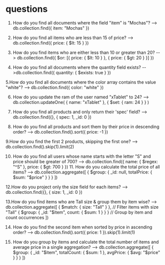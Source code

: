 # questions
1. How do you find all documents where the field "item" is "Mochas"?
--> db.collection.find({ item: "Mochas" })

2. How do you find all items who are less than 15 of price?
--> db.collection.find({ price: { $lt: 15 } })

3. How do you find items who are either less than 10 or greater than 20?
--> db.collection.find({ $or: [{ price: { $lt: 10 } }, { price: { $gt: 20 } }] })

4. How do you find all documents where the quantity field exists?
-->db.collection.find({ quantity: { $exists: true } })

5.How do you find all documents where the color array contains the value "white"?
--> db.collection.find({ color: "white" })

6. How do you update the ram of the user named "xTablet" to 24?
--> db.collection.updateOne(
    { name: "xTablet" },
    { $set: { ram: 24 } }
)

7. How do you find all products and only return their 'spec' field?
--> db.collection.find({}, { spec: 1, _id: 0 })

8. How do you find all products and sort them by their price in descending order?
--> db.collection.find().sort({ price: -1 })

9.How do you find the first 2 products, skipping the first one?
--> db.collection.find().skip(1).limit(2)

10. How do you find all users whose name starts with the letter "S" and price should be greater of 700?
--> db.collection.find({ name: { $regex: "^S" }, price: { $gt: 700 } })
    11. How do you calculate the total price of all items?
--> db.collection.aggregate([
    { $group: { _id: null, totalPrice: { $sum: "$price" } } }
])

12.How do you project only the size field for each items?
--> db.collection.find({}, { size: 1, _id: 0 })

13.How do you find items who are Tall size &  group them by item wise?
--> db.collection.aggregate([
    { $match: { size: "Tall" } },  // Filter items with size "Tall"
    { $group: { _id: "$item", count: { $sum: 1 } } }  // Group by item and count occurrences
])

14. How do you find the second item when sorted by price in ascending order?
--> db.collection.find().sort({ price: 1 }).skip(1).limit(1)

15. How do you group by items and calculate the total number of items and average price in a single aggregation?
--> db.collection.aggregate([
    { $group: { 
        _id: "$item", 
        totalCount: { $sum: 1 }, 
        avgPrice: { $avg: "$price" } 
    } }
])
